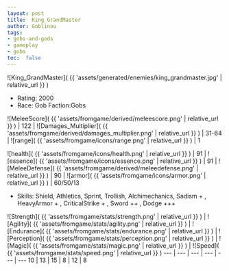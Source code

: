```yaml
---
layout: post
title:  King_GrandMaster
author: Goblinou
tags:
- gobs-and-gods
- gameplay
- gobs
toc:  false
---
```


![King_GrandMaster]( {{ 'assets/generated/enemies/king_grandmaster.jpg' | relative_url }} )
- Rating: 2000
- Race: Gob  Faction:Gobs

![MeleeScore]( {{ 'assets/fromgame/derived/meleescore.png' | relative_url }} ) | 122 | ![Damages_Multiplier]( {{ 'assets/fromgame/derived/damages_multiplier.png' | relative_url }} ) | 31-64 | ![range]( {{ 'assets/fromgame/icons/range.png' | relative_url }} ) | 1


![health]( {{ 'assets/fromgame/icons/health.png' | relative_url }} ) | 91 | ![essence]( {{ 'assets/fromgame/icons/essence.png' | relative_url }} ) | 91 | ![MeleeDefense]( {{ 'assets/fromgame/derived/meleedefense.png' | relative_url }} ) | 90 | ![armor]( {{ 'assets/fromgame/icons/armor.png' | relative_url }} ) | 60/50/13

* Skills: Shield, Athletics, Sprint, Trollish, Alchimechanics, Sadism + , HeavyArmor + , CriticalStrike + , Sword ++ , Dodge +++ 

![Strength]( {{ 'assets/fromgame/stats/strength.png' | relative_url }} ) | ![Agility]( {{ 'assets/fromgame/stats/agility.png' | relative_url }} ) | ![Endurance]( {{ 'assets/fromgame/stats/endurance.png' | relative_url }} ) | ![Perception]( {{ 'assets/fromgame/stats/perception.png' | relative_url }} ) | ![Magic]( {{ 'assets/fromgame/stats/magic.png' | relative_url }} ) | ![Speed]( {{ 'assets/fromgame/stats/speed.png' | relative_url }} )
--- | --- | --- | --- | --- | ---
10 | 13 | 15 | 8 | 12 | 8
